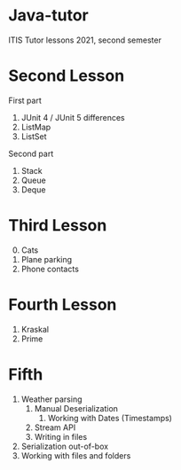 # Java-tutor
ITIS Tutor lessons 2021, second semester

# Second Lesson
First part
1. JUnit 4 / JUnit 5 differences
2. ListMap
3. ListSet

Second part
1. Stack
2. Queue
3. Deque

# Third Lesson
0. Cats
1. Plane parking
2. Phone contacts

# Fourth Lesson
1. Kraskal
2. Prime

# Fifth
1. Weather parsing
    1. Manual Deserialization
       1. Working with Dates (Timestamps)
    2. Stream API
    3. Writing in files
2. Serialization out-of-box
3. Working with files and folders